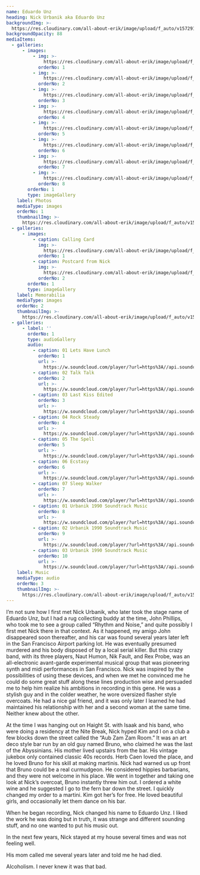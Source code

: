 ```yaml
---
name: Eduardo Unz
heading: Nick Urbanik aka Eduardo Unz
backgroundImg: >-
  https://res.cloudinary.com/all-about-erik/image/upload/f_auto/v1572910960/Musical%20Journey/Musical%20Friends/Friends/Eduardo%20Unz/Background_Thumbnails/background-img442-2_zqukkx.jpg
backgroundOpacity: 88
mediaItems:
  - galleries:
      - images:
          - img: >-
              https://res.cloudinary.com/all-about-erik/image/upload/f_auto/v1572910962/Musical%20Journey/Musical%20Friends/Friends/Eduardo%20Unz/1_Photos/UNZIcon_j0vh8m.jpg
            orderNo: 1
          - img: >-
              https://res.cloudinary.com/all-about-erik/image/upload/f_auto/v1572910959/Musical%20Journey/Musical%20Friends/Friends/Eduardo%20Unz/1_Photos/img298_td9fxt.jpg
            orderNo: 2
          - img: >-
              https://res.cloudinary.com/all-about-erik/image/upload/f_auto/v1572910958/Musical%20Journey/Musical%20Friends/Friends/Eduardo%20Unz/1_Photos/img300-2_slq4ef.jpg
            orderNo: 3
          - img: >-
              https://res.cloudinary.com/all-about-erik/image/upload/f_auto/v1572910963/Musical%20Journey/Musical%20Friends/Friends/Eduardo%20Unz/1_Photos/img300_wwc8rl.jpg
            orderNo: 4
          - img: >-
              https://res.cloudinary.com/all-about-erik/image/upload/f_auto/v1572910961/Musical%20Journey/Musical%20Friends/Friends/Eduardo%20Unz/1_Photos/img303_j845pu.jpg
            orderNo: 5
          - img: >-
              https://res.cloudinary.com/all-about-erik/image/upload/f_auto/v1572910959/Musical%20Journey/Musical%20Friends/Friends/Eduardo%20Unz/1_Photos/img440_rdbkr5.jpg
            orderNo: 6
          - img: >-
              https://res.cloudinary.com/all-about-erik/image/upload/f_auto/v1572910958/Musical%20Journey/Musical%20Friends/Friends/Eduardo%20Unz/1_Photos/img441_c1ud3f.jpg
            orderNo: 7
          - img: >-
              https://res.cloudinary.com/all-about-erik/image/upload/f_auto/v1572910959/Musical%20Journey/Musical%20Friends/Friends/Eduardo%20Unz/1_Photos/img442_g1a6qg.jpg
            orderNo: 8
        orderNo: 1
        type: imageGallery
    label: Photos
    mediaType: images
    orderNo: 1
    thumbnailImg: >-
      https://res.cloudinary.com/all-about-erik/image/upload/f_auto/v1572910960/Musical%20Journey/Musical%20Friends/Friends/Eduardo%20Unz/Background_Thumbnails/Thumbnail_1_img300-2_sutert.jpg
  - galleries:
      - images:
          - caption: Calling Card
            img: >-
              https://res.cloudinary.com/all-about-erik/image/upload/f_auto/v1572910961/Musical%20Journey/Musical%20Friends/Friends/Eduardo%20Unz/2_Unz%20Memorabilia/CallingCard_i7bofq.jpg
            orderNo: 1
          - caption: Postcard from Nick
            img: >-
              https://res.cloudinary.com/all-about-erik/image/upload/f_auto/v1572910960/Musical%20Journey/Musical%20Friends/Friends/Eduardo%20Unz/2_Unz%20Memorabilia/PostcardFroomNick_sj7zji.jpg
            orderNo: 2
        orderNo: 1
        type: imageGallery
    label: Memorabilia
    mediaType: images
    orderNo: 2
    thumbnailImg: >-
      https://res.cloudinary.com/all-about-erik/image/upload/f_auto/v1572910960/Musical%20Journey/Musical%20Friends/Friends/Eduardo%20Unz/Background_Thumbnails/Thumbnail_2_CallingCard_aymbqe.jpg
  - galleries:
      - label: ''
        orderNo: 1
        type: audioGallery
        audio:
          - caption: 01 Lets Have Lunch
            orderNo: 1
            url: >-
              https://w.soundcloud.com/player/?url=https%3A//api.soundcloud.com/tracks/726699235%3Fsecret_token%3Ds-Fi3HB&visual=true
          - caption: 02 Talk Talk
            orderNo: 2
            url: >-
              https://w.soundcloud.com/player/?url=https%3A//api.soundcloud.com/tracks/726699232%3Fsecret_token%3Ds-2r17W&visual=true
          - caption: 03 Last Kiss Edited
            orderNo: 3
            url: >-
              https://w.soundcloud.com/player/?url=https%3A//api.soundcloud.com/tracks/726699229%3Fsecret_token%3Ds-b87Ji&visual=true
          - caption: 04 Rock Steady
            orderNo: 4
            url: >-
              https://w.soundcloud.com/player/?url=https%3A//api.soundcloud.com/tracks/726699226%3Fsecret_token%3Ds-n94pS&visual=true
          - caption: 05 The Spell
            orderNo: 5
            url: >-
              https://w.soundcloud.com/player/?url=https%3A//api.soundcloud.com/tracks/726699220%3Fsecret_token%3Ds-PSNJE&visual=true
          - caption: 06 Ecstasy
            orderNo: 6
            url: >-
              https://w.soundcloud.com/player/?url=https%3A//api.soundcloud.com/tracks/726699205%3Fsecret_token%3Ds-l7Gp5&visual=true
          - caption: 07 Sleep Walker
            orderNo: 7
            url: >-
              https://w.soundcloud.com/player/?url=https%3A//api.soundcloud.com/tracks/726699202%3Fsecret_token%3Ds-fqDOT&visual=true
          - caption: 01 Urbanik 1990 Soundtrack Music
            orderNo: 8
            url: >-
              https://w.soundcloud.com/player/?url=https%3A//api.soundcloud.com/tracks/726697510%3Fsecret_token%3Ds-73sXU&visual=true
          - caption: 02 Urbanik 1990 Soundtrack Music
            orderNo: 9
            url: >-
              https://w.soundcloud.com/player/?url=https%3A//api.soundcloud.com/tracks/726697507%3Fsecret_token%3Ds-aijvp&visual=true
          - caption: 03 Urbanik 1990 Soundtrack Music
            orderNo: 10
            url: >-
              https://w.soundcloud.com/player/?url=https%3A//api.soundcloud.com/tracks/726697504%3Fsecret_token%3Ds-4YNhw&visual=true
    label: Music
    mediaType: audio
    orderNo: 3
    thumbnailImg: >-
      https://res.cloudinary.com/all-about-erik/image/upload/f_auto/v1572910960/Musical%20Journey/Musical%20Friends/Friends/Eduardo%20Unz/Background_Thumbnails/Thumbnail_3_img440_ere8cj.jpg
---
```

I’m not sure how I first met Nick Urbanik, who later took the stage name of Eduardo Unz, but I had a rug collecting buddy at the time, John Phillips, who took me to see a group called “Rhythm and Noise,” and quite possibly I first met Nick there in that context. As it happened, my amigo John disappeared soon thereafter, and his car was found several years later left in the San Francisco Airport parking lot. He was eventually presumed murdered and his body disposed of by a local serial killer. But this crazy band, with its three players, Naut Humon, Nik Fault, and Rex Probe, was an all-electronic avant-garde experimental musical group that was pioneering synth and midi performances in San Francisco. Nick was inspired by the possibilities of using these devices, and when we met he convinced me he could do some great stuff along these lines production wise and persuaded me to help him realize his ambitions in recording in this gene. He was a stylish guy and in the colder weather, he wore oversized flasher style overcoats. He had a nice gal friend, and it was only later I learned he had maintained his relationship with her and a second woman at the same time. Neither knew about the other. 



At the time I was hanging out on Haight St. with Isaak and his band, who were doing a residency at the Nite Break, Nick hyped Kim and I on a club a few blocks down the street called the “Aub Zam Zam Room.” It was an art deco style bar run by an old guy named Bruno, who claimed he was the last of the Abyssinians. His mother lived upstairs from the bar. His vintage jukebox only contained classic 40s records. Herb Caen loved the place, and he loved Bruno for his skill at making martinis. Nick had warned us up front that Bruno could be a real curmudgeon. He considered hippies barbarians, and they were not welcome in his place. We went in together and taking one look at Nick’s overcoat, Bruno instantly threw him out. I ordered a white wine and he suggested I go to the fern bar down the street. I quickly changed my order to a martini. Kim got her’s for free. He loved beautiful girls, and occasionally let them dance on his bar.



When he began recording, Nick changed his name to Eduardo Unz. I liked the work he was doing but in truth, it was strange and different sounding stuff, and no one wanted to put his music out. 



In the next few years, Nick stayed at my house several times and was not feeling well.

His mom called me several years later and told me he had died.



Alcoholism. I never knew it was that bad.

